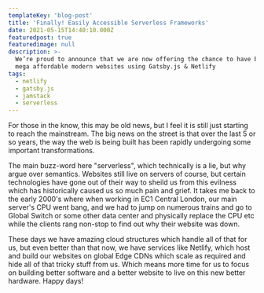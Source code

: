 ```yaml
---
templateKey: 'blog-post'
title: 'Finally! Easily Accessible Serverless Frameworks'
date: 2021-05-15T14:40:10.000Z
featuredpost: true
featuredimage: null
description: >-
  We’re proud to announce that we are now offering the chance to have blazing fast,
  mega affordable modern websites using Gatsby.js & Netlify
tags:
  - netlify
  - gatsby.js
  - jamstack
  - serverless
---
```


For those in the know, this may be old news, but I feel it is still just starting to reach the mainstream. The big news on the street is that over the last 5 or so years, the way the web is being built has been rapidly undergoing some important transformations.

The main buzz-word here "serverless", which technically is a lie, but why argue over semantics.  Websites still live on servers of course, but certain technologies have gone out of their way to sheild us from this evilness which has historically caused us so much pain and grief.  It takes me back to the early 2000's where when working in EC1 Central London, our main server's CPU went bang, and we had to jump on numerous trains and go to Global Switch or some other data center and physically replace the CPU etc while the clients rang non-stop to find out why their website was down.

These days we have amazing cloud structures which handle all of that for us, but even better than that now, we have services like Netlify, which host and build our websites on global Edge CDNs which scale as required and hide all of that tricky stuff from us.  Which means more time for us to focus on building better software and a better website to live on this new better hardware. Happy days!